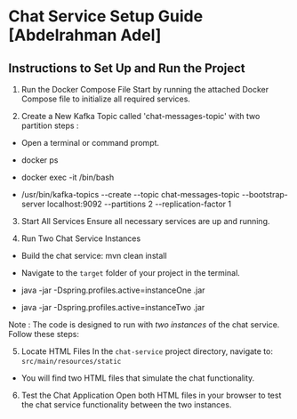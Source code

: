
# Chat Service Setup Guide [Abdelrahman Adel]

## Instructions to Set Up and Run the Project

1. Run the Docker Compose File
Start by running the attached Docker Compose file to initialize all required services.

2. Create a New Kafka Topic called 'chat-messages-topic' with two partition steps :

* Open a terminal or command prompt.

* docker ps
    
* docker exec -it <kafka-container-name-or-id> /bin/bash

* /usr/bin/kafka-topics --create --topic chat-messages-topic --bootstrap-server localhost:9092 --partitions 2 --replication-factor 1

3. Start All Services
Ensure all necessary services are up and running.

4. Run Two Chat Service Instances

* Build the chat service:  mvn clean install

* Navigate to the `target` folder of your project in the terminal.

* java -jar -Dspring.profiles.active=instanceOne <your-jar-name>.jar

* java -jar -Dspring.profiles.active=instanceTwo <your-jar-name>.jar
   
Note : The code is designed to run with *two instances* of the chat service. Follow these steps:


5. Locate HTML Files In the `chat-service` project directory, navigate to: `src/main/resources/static`

* You will find two HTML files that simulate the chat functionality.

6. Test the Chat Application
Open both HTML files in your browser to test the chat service functionality between the two instances.
